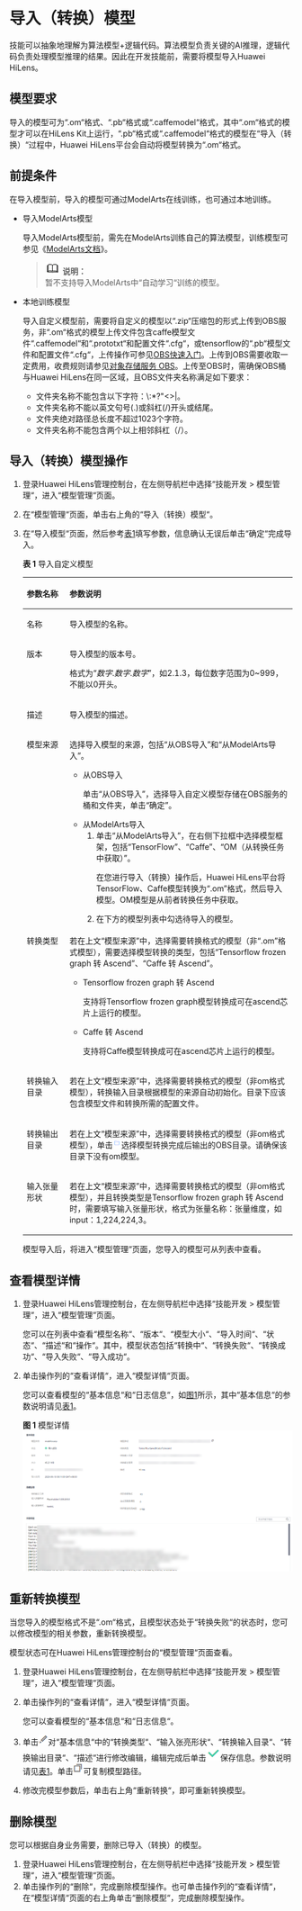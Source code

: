 # 导入（转换）模型<a name="hilens_02_0062"></a>

技能可以抽象地理解为算法模型+逻辑代码。算法模型负责关键的AI推理，逻辑代码负责处理模型推理的结果。因此在开发技能前，需要将模型导入Huawei HiLens。

## 模型要求<a name="section32341222105913"></a>

导入的模型可为“.om“格式、“.pb“格式或“.caffemodel“格式，其中“.om“格式的模型才可以在HiLens Kit上运行，“.pb“格式或“.caffemodel“格式的模型在“导入（转换）“过程中，Huawei HiLens平台会自动将模型转换为“.om“格式。

## 前提条件<a name="section128954834511"></a>

在导入模型前，导入的模型可通过ModelArts在线训练，也可通过本地训练。

-   导入ModelArts模型

    导入ModelArts模型前，需先在ModelArts训练自己的算法模型，训练模型可参见《[ModelArts文档](https://support.huaweicloud.com/engineers-modelarts/modelarts_23_0044.html)》。

    >![](public_sys-resources/icon-note.gif) **说明：**   
    >暂不支持导入ModelArts中“自动学习“训练的模型。  

-   本地训练模型

    导入自定义模型前，需要将自定义的模型以“.zip“压缩包的形式上传到OBS服务，非“.om“格式的模型上传文件包含caffe模型文件“.caffemodel“和“.prototxt“和配置文件“.cfg“，或tensorflow的“.pb“模型文件和配置文件“.cfg“，上传操作可参见[OBS快速入门](https://support.huaweicloud.com/qs-obs/obs_qs_0002.html)。上传到OBS需要收取一定费用，收费规则请参见[对象存储服务 OBS](https://www.huaweicloud.com/pricing.html?tab=detail#/obs)。上传至OBS时，需确保OBS桶与Huawei HiLens在同一区域，且OBS文件夹名称满足如下要求：

    -   文件夹名称不能包含以下字符：\\:\*?"<\>|。
    -   文件夹名称不能以英文句号\(.\)或斜杠\(/\)开头或结尾。
    -   文件夹绝对路径总长度不超过1023个字符。
    -   文件夹名称不能包含两个以上相邻斜杠（/）。


## 导入（转换）模型操作<a name="section134705388248"></a>

1.  登录Huawei HiLens管理控制台，在左侧导航栏中选择“技能开发 \> 模型管理“，进入“模型管理“页面。
2.  在“模型管理“页面，单击右上角的“导入（转换）模型“。
3.  在“导入模型“页面，然后参考[表1](#table20363181693416)填写参数，信息确认无误后单击“确定“完成导入。

    **表 1**  导入自定义模型

    <a name="table20363181693416"></a>
    <table><thead align="left"><tr id="row2364171616341"><th class="cellrowborder" valign="top" width="15.85%" id="mcps1.2.3.1.1"><p id="p1136411618346"><a name="p1136411618346"></a><a name="p1136411618346"></a>参数名称</p>
    </th>
    <th class="cellrowborder" valign="top" width="84.15%" id="mcps1.2.3.1.2"><p id="p193643162345"><a name="p193643162345"></a><a name="p193643162345"></a>参数说明</p>
    </th>
    </tr>
    </thead>
    <tbody><tr id="row1364131683412"><td class="cellrowborder" valign="top" width="15.85%" headers="mcps1.2.3.1.1 "><p id="p33641216153419"><a name="p33641216153419"></a><a name="p33641216153419"></a>名称</p>
    </td>
    <td class="cellrowborder" valign="top" width="84.15%" headers="mcps1.2.3.1.2 "><p id="p1364616203412"><a name="p1364616203412"></a><a name="p1364616203412"></a>导入模型的名称。</p>
    </td>
    </tr>
    <tr id="row1236401619348"><td class="cellrowborder" valign="top" width="15.85%" headers="mcps1.2.3.1.1 "><p id="p536420167343"><a name="p536420167343"></a><a name="p536420167343"></a>版本</p>
    </td>
    <td class="cellrowborder" valign="top" width="84.15%" headers="mcps1.2.3.1.2 "><p id="p10364121673412"><a name="p10364121673412"></a><a name="p10364121673412"></a>导入模型的版本号。</p>
    <p id="p8212611164911"><a name="p8212611164911"></a><a name="p8212611164911"></a>格式为“<em id="i1023214176499"><a name="i1023214176499"></a><a name="i1023214176499"></a>数字</em>.<em id="i192321117184912"><a name="i192321117184912"></a><a name="i192321117184912"></a>数字</em>.<em id="i18232171734914"><a name="i18232171734914"></a><a name="i18232171734914"></a>数字</em>”，如2.1.3，每位数字范围为0~999，不能以0开头。</p>
    </td>
    </tr>
    <tr id="row171489544536"><td class="cellrowborder" valign="top" width="15.85%" headers="mcps1.2.3.1.1 "><p id="p8149454105312"><a name="p8149454105312"></a><a name="p8149454105312"></a>描述</p>
    </td>
    <td class="cellrowborder" valign="top" width="84.15%" headers="mcps1.2.3.1.2 "><p id="p2149175416538"><a name="p2149175416538"></a><a name="p2149175416538"></a>导入模型的描述。</p>
    </td>
    </tr>
    <tr id="row18391245115519"><td class="cellrowborder" valign="top" width="15.85%" headers="mcps1.2.3.1.1 "><p id="p15392164517554"><a name="p15392164517554"></a><a name="p15392164517554"></a>模型来源</p>
    </td>
    <td class="cellrowborder" valign="top" width="84.15%" headers="mcps1.2.3.1.2 "><p id="p13392114525516"><a name="p13392114525516"></a><a name="p13392114525516"></a>选择导入模型的来源，包括<span class="parmname" id="parmname1680033661720"><a name="parmname1680033661720"></a><a name="parmname1680033661720"></a>“从OBS导入”</span>和<span class="parmname" id="parmname5392164181714"><a name="parmname5392164181714"></a><a name="parmname5392164181714"></a>“从ModelArts导入”</span>。</p>
    <a name="ul497417610587"></a><a name="ul497417610587"></a><ul id="ul497417610587"><li>从OBS导入<p id="p146702358186"><a name="p146702358186"></a><a name="p146702358186"></a>单击<span class="parmname" id="parmname1361193110214"><a name="parmname1361193110214"></a><a name="parmname1361193110214"></a>“从OBS导入”</span>，选择导入自定义模型存储在OBS服务的桶和文件夹，单击<span class="parmname" id="parmname125431318177"><a name="parmname125431318177"></a><a name="parmname125431318177"></a>“确定”</span>。</p>
    </li><li>从ModelArts导入<a name="ol655024951818"></a><a name="ol655024951818"></a><ol id="ol655024951818"><li>单击<span class="parmname" id="parmname14214635192113"><a name="parmname14214635192113"></a><a name="parmname14214635192113"></a>“从ModelArts导入”</span>，在右侧下拉框中选择模型框架，包括<span class="parmname" id="parmname12880111311480"><a name="parmname12880111311480"></a><a name="parmname12880111311480"></a>“TensorFlow”</span>、<span class="parmname" id="parmname139331929154814"><a name="parmname139331929154814"></a><a name="parmname139331929154814"></a>“Caffe”</span>、<span class="parmname" id="parmname379662317482"><a name="parmname379662317482"></a><a name="parmname379662317482"></a>“OM（从转换任务中获取）”</span>。<p id="p4236910121919"><a name="p4236910121919"></a><a name="p4236910121919"></a>在您进行导入（转换）操作后，Huawei HiLens平台将TensorFlow、Caffe模型转换为<span class="filepath" id="filepath32701510174810"><a name="filepath32701510174810"></a><a name="filepath32701510174810"></a>“.om”</span>格式，然后导入模型。OM模型是从前者转换任务中获取。</p>
    </li><li>在下方的模型列表中勾选待导入的模型。</li></ol>
    </li></ul>
    </td>
    </tr>
    <tr id="row20364151623420"><td class="cellrowborder" valign="top" width="15.85%" headers="mcps1.2.3.1.1 "><p id="p9364161633420"><a name="p9364161633420"></a><a name="p9364161633420"></a>转换类型</p>
    </td>
    <td class="cellrowborder" valign="top" width="84.15%" headers="mcps1.2.3.1.2 "><p id="p836401612342"><a name="p836401612342"></a><a name="p836401612342"></a>若在上文<span class="parmname" id="parmname137657117160"><a name="parmname137657117160"></a><a name="parmname137657117160"></a>“模型来源”</span>中，选择需要转换格式的模型（非<span class="filepath" id="filepath0323874493"><a name="filepath0323874493"></a><a name="filepath0323874493"></a>“.om”</span>格式模型），需要选择模型转换的类型，包括<span class="parmname" id="parmname1746010242498"><a name="parmname1746010242498"></a><a name="parmname1746010242498"></a>“Tensorflow frozen graph 转 Ascend”</span>、<span class="parmname" id="parmname529114280493"><a name="parmname529114280493"></a><a name="parmname529114280493"></a>“Caffe 转 Ascend”</span>。</p>
    <a name="ul83281052615"></a><a name="ul83281052615"></a><ul id="ul83281052615"><li>Tensorflow frozen graph 转 Ascend<p id="p91524274115"><a name="p91524274115"></a><a name="p91524274115"></a>支持将Tensorflow frozen graph模型转换成可在ascend芯片上运行的模型。</p>
    </li><li>Caffe 转 Ascend<p id="p18561818171214"><a name="p18561818171214"></a><a name="p18561818171214"></a>支持将Caffe模型转换成可在ascend芯片上运行的模型。</p>
    </li></ul>
    </td>
    </tr>
    <tr id="row102718146532"><td class="cellrowborder" valign="top" width="15.85%" headers="mcps1.2.3.1.1 "><p id="p18272101435315"><a name="p18272101435315"></a><a name="p18272101435315"></a>转换输入目录</p>
    </td>
    <td class="cellrowborder" valign="top" width="84.15%" headers="mcps1.2.3.1.2 "><p id="p16148211103016"><a name="p16148211103016"></a><a name="p16148211103016"></a>若在上文<span class="parmname" id="parmname16713059101515"><a name="parmname16713059101515"></a><a name="parmname16713059101515"></a>“模型来源”</span>中，选择需要转换格式的模型（非om格式模型），转换输入目录根据模型的来源自动初始化。目录下应该包含模型文件和转换所需的配置文件。</p>
    </td>
    </tr>
    <tr id="row798612115538"><td class="cellrowborder" valign="top" width="15.85%" headers="mcps1.2.3.1.1 "><p id="p18986172113538"><a name="p18986172113538"></a><a name="p18986172113538"></a>转换输出目录</p>
    </td>
    <td class="cellrowborder" valign="top" width="84.15%" headers="mcps1.2.3.1.2 "><p id="p178641757318"><a name="p178641757318"></a><a name="p178641757318"></a>若在上文<span class="parmname" id="parmname19151368162"><a name="parmname19151368162"></a><a name="parmname19151368162"></a>“模型来源”</span>中，选择需要转换格式的模型（非om格式模型），单击<a name="image206524612137"></a><a name="image206524612137"></a><span><img id="image206524612137" src="figures/zh-cn_image_0207348856.png" width="15.227436" height="15.227436"></span>选择模型转换完成后输出的OBS目录。请确保该目录下没有om模型。</p>
    </td>
    </tr>
    <tr id="row187184119219"><td class="cellrowborder" valign="top" width="15.85%" headers="mcps1.2.3.1.1 "><p id="p871810117214"><a name="p871810117214"></a><a name="p871810117214"></a>输入张量形状</p>
    </td>
    <td class="cellrowborder" valign="top" width="84.15%" headers="mcps1.2.3.1.2 "><p id="p1411172617516"><a name="p1411172617516"></a><a name="p1411172617516"></a>若在上文<span class="parmname" id="parmname111326125112"><a name="parmname111326125112"></a><a name="parmname111326125112"></a>“模型来源”</span>中，选择需要转换格式的模型（非om格式模型），并且转换类型是Tensorflow frozen graph 转 Ascend时，需要填写输入张量形状，格式为张量名称：张量维度，如input：1,224,224,3。</p>
    </td>
    </tr>
    </tbody>
    </table>

    模型导入后，将进入“模型管理“页面，您导入的模型可从列表中查看。


## 查看模型详情<a name="section88375671920"></a>

1.  登录Huawei HiLens管理控制台，在左侧导航栏中选择“技能开发 \> 模型管理“，进入“模型管理“页面。

    您可以在列表中查看“模型名称“、“版本“、“模型大小“、“导入时间“、“状态“、“描述“和“操作“。其中，模型状态包括“转换中“、“转换失败“、“转换成功“、“导入失败“、“导入成功“。

2.  单击操作列的“查看详情“，进入“模型详情“页面。

    您可以查看模型的“基本信息“和“日志信息“，如[图1](#fig787454133019)所示，其中“基本信息“的参数说明请见[表1](#table20363181693416)。

    **图 1**  模型详情<a name="fig787454133019"></a>  
    ![](figures/模型详情.png "模型详情")


## 重新转换模型<a name="section22988417213"></a>

当您导入的模型格式不是“.om“格式，且模型状态处于“转换失败“的状态时，您可以修改模型的相关参数，重新转换模型。

模型状态可在Huawei HiLens管理控制台的“模型管理“页面查看。

1.  登录Huawei HiLens管理控制台，在左侧导航栏中选择“技能开发 \> 模型管理“，进入“模型管理“页面。
2.  单击操作列的“查看详情“，进入“模型详情“页面。

    您可以查看模型的“基本信息“和“日志信息“。

3.  单击![](figures/zh-cn_image_0207561453.png)对“基本信息“中的“转换类型“、“输入张亮形状“、“转换输入目录“、“转换输出目录“、“描述“进行修改编辑，编辑完成后单击![](figures/zh-cn_image_0207561558.png)保存信息。参数说明请见[表1](#table20363181693416)。单击![](figures/zh-cn_image_0207562213.png)可复制模型路径。
4.  修改完模型参数后，单击右上角“重新转换“，即可重新转换模型。

## 删除模型<a name="section102751540132012"></a>

您可以根据自身业务需要，删除已导入（转换）的模型。

1.  登录Huawei HiLens管理控制台，在左侧导航栏中选择“技能开发 \> 模型管理“，进入“模型管理“页面。
2.  单击操作列的“删除“，完成删除模型操作。也可单击操作列的“查看详情“，在“模型详情“页面的右上角单击“删除模型“，完成删除模型操作。

